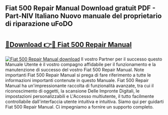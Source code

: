 ## Fiat 500 Repair Manual Download gratuit PDF - Part-NIV Italiano Nuovo manuale del proprietario di riparazione uFoDO

# <h2><a href="http://dfduvt.blite.top/?on=Fiat+500+Repair+Manual">🔗Download 👉🔴 Fiat 500 Repair Manual</a></h2>

[![Fiat 500 Repair Manual download](https://i.imgur.com/lujVjoI.png)](http://dfduvt.blite.top/?on=Fiat+500+Repair+Manual)
Il vostro Partner per il successo questo Manuale Utente è il vostro compagno affidabile per il funzionamento e la manutenzione di successo del vostro Fiat 500 Repair Manual. Note importanti Fiat 500 Repair Manual si prega di fare riferimento a tutte le informazioni importanti contenute in questo Manuale. Fiat 500 Repair Manual ha un'impressionante raccolta di funzionalità avanzate, tra cui il riconoscimento di oggetti, la scansione Delle Impronte Digitali, le impostazioni personalizzabili e L'Accesso multiutente, il tutto facilmente controllabile dall'interfaccia utente intuitiva e intuitiva. Siamo qui per guidarti Fiat 500 Repair Manual. Ci impegniamo a fornire un supporto completo.

